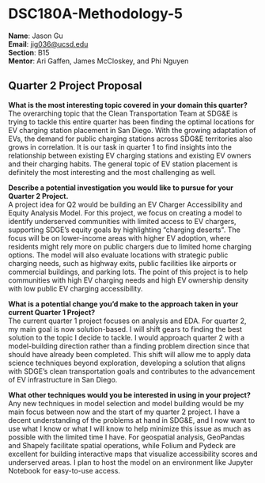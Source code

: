 # DSC180A-Methodology-5  

**Name**: Jason Gu  
**Email**: jig036@ucsd.edu  
**Section**: B15  
**Mentor**: Ari Gaffen, James McCloskey, and Phi Nguyen 

## Quarter 2 Project Proposal

**What is the most interesting topic covered in your domain this quarter?**  
The overarching topic that the Clean Transportation Team at SDG&E is trying to tackle this entire quarter has been finding the optimal locations for EV charging station placement in San Diego. With the growing adaptation of EVs, the demand for public charging stations across SDG&E territories also grows in correlation. It is our task in quarter 1 to find insights into the relationship between existing EV charging stations and existing EV owners and their charging habits. The general topic of EV station placement is definitely the most interesting and the most challenging as well.

**Describe a potential investigation you would like to pursue for your Quarter 2 Project.**  
A project idea for Q2 would be building an EV Charger Accessibility and Equity Analysis Model. For this project, we focus on creating a model to identify underserved communities with limited access to EV chargers, supporting SDGE’s equity goals by highlighting “charging deserts". The focus will be on lower-income areas with higher EV adoption, where residents might rely more on public chargers due to limited home charging options. The model will also evaluate locations with strategic public charging needs, such as highway exits, public facilities like airports or commercial buildings, and parking lots. The point of this project is to help communities with high EV charging needs and high EV ownership density with low public EV charging accessibility.

**What is a potential change you’d make to the approach taken in your current Quarter 1 Project?**  
The current quarter 1 project focuses on analysis and EDA. For quarter 2, my main goal is now solution-based. I will shift gears to finding the best solution to the topic I decide to tackle. I would approach quarter 2 with a model-building direction rather than a finding problem direction since that should have already been completed. This shift will allow me to apply data science techniques beyond exploration, developing a solution that aligns with SDGE’s clean transportation goals and contributes to the advancement of EV infrastructure in San Diego.

**What other techniques would you be interested in using in your project?**  
Any new techniques in model selection and model building would be my main focus between now and the start of my quarter 2 project. I have a decent understanding of the problems at hand in SDG&E, and I now want to use what I know or what I will know to help minimize this issue as much as possible with the limited time I have. For geospatial analysis, GeoPandas and Shapely facilitate spatial operations, while Folium and Pydeck are excellent for building interactive maps that visualize accessibility scores and underserved areas. I plan to host the model on an environment like Jupyter Notebook for easy-to-use access.
